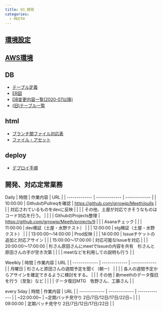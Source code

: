 ```yaml
---
title: 03_開発
categories:
  - MEETH
---
```

## [環境設定](https://drive.google.com/drive/u/0/folders/15fEyGKzKbVA7om5_hp7C7mwaWkI94WPk)
## [AWS環境](https://drive.google.com/file/d/1ikGvnGP-4igOAk_U3QN3u6zIGqWdL7ri/view?usp=sharing)
## DB
- [テーブル定義](https://docs.google.com/spreadsheets/d/1lUmvenkr5ejjbUE94PmhqNayrkiqSJutftjH3E-JnaU/edit#gid=101889911)
- [ER図](https://drive.google.com/file/d/1880WgV35Ij57C18ODjUQ8NuU6iRm8r3o/view?usp=sharing)
- [DB変更内容一覧(2020-07以降)](https://docs.google.com/spreadsheets/d/1qclRmDp-t_8Xzuy0U3Qfn47ST6kQV-VK9tP9wpfbjiE/edit#gid=0)
- [(旧)テーブル一覧](https://docs.google.com/spreadsheets/d/1Zcb1MkKenJCVy269bWedwTNwnoPXFMZDOyYMaTZVf6w/edit#gid=0)
## html
- [ブランチ間ファイル対応表](https://docs.google.com/spreadsheets/d/1xAQ79wnW0AZssQ5bLbF5fxHKs4TZYwWCjqhewutND2U/edit#gid=0)
- [ファイル・アセット](https://drive.google.com/drive/u/0/folders/1k086Fb7cpevPDT7aGHOdcfVJdCN1Uyd-)

## deploy
- [デプロイ手順](https://docs.google.com/spreadsheets/d/1giVrxJ-xKrgJ1NTOcHXe6SqFmDc3SR1aCgaLw-XWhzQ/edit#gid=0)

## 開発、対応定常業務
Daily
| 時間 | 作業内容 | URL | 
| ------------- | ------------- | ------------- |
| 10:00:00  | GithubのPullreqを確認  | https://github.com/grrowjp/Meeth/pulls |
|   | 対応されているものをdevに反映  |  |
|   | その他、土屋が対応できそうなものはコード対応を行う。  |  |
|   | GithubのProjects整理  | https://github.com/grrowjp/Meeth/projects/9 |
|   | Asanaチェック  |  |
| 11:00:00  | dev検証（土屋・水野テスト）  |  |
| 12:00:00  | stg検証（土屋・水野テスト）  |  |
| 13:00:00〜14:00:00  | Prod反映  |  |
| 14:00:00  | Issueチケットの追加と対応アサイン  |  |
| 15:00:00〜17:00:00  | 対応可能なIssueを対応  |  |
| 20:00:00〜17:00:00  | 杉さん原田さんにmeetでIssueの内容を共有　杉さんと原田さんの手が空き次第  |  |
|   | meetなどを利用しての説明も行う  |  |

Weelkly
| 時間 | 作業内容 | URL | 
| ------------- | ------------- | ------------- |
| 月曜日  | 杉さんと原田さんの週間予定を聞く（朝一）  |  |
|   | 各人の週間予定からアサインを確定できるように検討をする。  |  |
| その他  | 新meethのデータ復旧を行う（至急）など  |  |
|   | データ復旧MTG　牧野さん、工藤さん  |  |

every 5day 
| 時間 | 作業内容 | URL | 
| ------------- | ------------- | ------------- |
| ~22:00:00~  | ~定期バッチ見守り 2日/7日/12日/17日/22日~  |  |
| 09:00:00  | 定期バッチ見守り 2日/7日/12日/17日/22日  |  |
